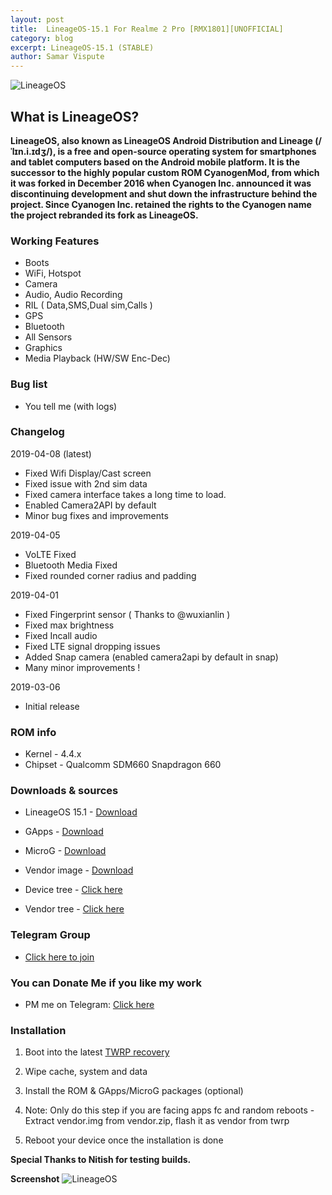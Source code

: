 ```yaml
---
layout: post
title:  LineageOS-15.1 For Realme 2 Pro [RMX1801][UNOFFICIAL]
category: blog
excerpt: LineageOS-15.1 (STABLE)
author: Samar Vispute
---
```


![LineageOS](http://samarv-121.github.io/images/lineageos.png)

## What is LineageOS?
**LineageOS, also known as LineageOS Android Distribution and Lineage (/ˈlɪn.i.ɪdʒ/), is a free and open-source operating system for smartphones and tablet computers
based on the Android mobile platform. It is the successor to the highly popular custom ROM CyanogenMod, from which it was forked in December 2016 when Cyanogen Inc.
announced it was discontinuing development and shut down the infrastructure behind the project. Since Cyanogen Inc. retained the rights to the Cyanogen name the project rebranded its fork as LineageOS.**

### Working Features 
* Boots
* WiFi, Hotspot
* Camera
* Audio, Audio Recording
* RIL ( Data,SMS,Dual sim,Calls )
* GPS
* Bluetooth
* All Sensors
* Graphics
* Media Playback (HW/SW Enc-Dec)

### Bug list 
* You tell me (with logs)

### Changelog
2019-04-08 (latest)
* Fixed Wifi Display/Cast screen
* Fixed issue with 2nd sim data 
* Fixed camera interface takes a long time to load.
* Enabled Camera2API by default
* Minor bug fixes and improvements

2019-04-05
* VoLTE Fixed 
* Bluetooth Media Fixed
* Fixed rounded corner radius and padding

2019-04-01
* Fixed Fingerprint sensor ( Thanks to @wuxianlin )
* Fixed max brightness
* Fixed Incall audio
* Fixed LTE signal dropping issues
* Added Snap camera (enabled camera2api by default in snap)
* Many minor improvements !

2019-03-06
* Initial release

### ROM info
* Kernel - 4.4.x
* Chipset - Qualcomm SDM660 Snapdragon 660

### Downloads & sources
* LineageOS 15.1 - [Download](https://www.androidfilehost.com/?fid=1395089523397936281)
* GApps - [Download](http://opengapps.org)
* MicroG - [Download](https://forum.xda-developers.com/android/development/microg-unofficial-installer-t3432360)
* Vendor image - [Download](https://www.androidfilehost.com/?fid=1395089523397931146)

* Device tree - [Click here](https://github.com/SamarV-121/android_device_oppo_RMX1801)
* Vendor tree - [Click here](https://github.com/SamarV-121/proprietary_vendor_oppo)

### Telegram Group
* [Click here to join](https://web.telegram.org/#/im?p=@realme2proXDA)

### You can Donate Me if you like my work
* PM me on Telegram: [Click here](https://web.telegram.org/#/im?p=@SamarV121)

### Installation
1) Boot into the latest [TWRP recovery](https://samarv-121.github.io/twrp-3.2.3-RMX1801/)

2) Wipe cache, system and data

3) Install the ROM & GApps/MicroG packages (optional)

4) Note: Only do this step if you are facing apps fc and random reboots - Extract vendor.img from vendor.zip, flash it as vendor from twrp

5) Reboot your device once the installation is done

**Special Thanks to Nitish for testing builds.**

**Screenshot**
![LineageOS](https://i.imgur.com/JcL83fC.jpg)
